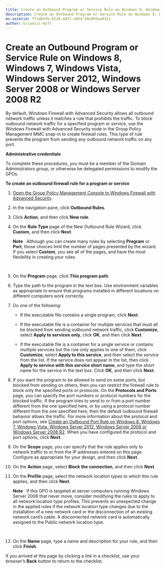 ```yaml
---
title: Create an Outbound Program or Service Rule on Windows 8, Windows 7, Windows Vista, Windows Server 2012, Windows Server 2008 or Windows Server 2008 R2 (Windows 10)
description: Create an Outbound Program or Service Rule on Windows 8, Windows 7, Windows Vista, Windows Server 2012, Windows Server 2008 or Windows Server 2008 R2
ms.assetid: f71db4fb-0228-4df2-a95d-b9c056aa9311
author: brianlic-msft
---
```


# Create an Outbound Program or Service Rule on Windows 8, Windows 7, Windows Vista, Windows Server 2012, Windows Server 2008 or Windows Server 2008 R2


By default, Windows Firewall with Advanced Security allows all outbound network traffic unless it matches a rule that prohibits the traffic. To block outbound network traffic for a specified program or service, use the Windows Firewall with Advanced Security node in the Group Policy Management MMC snap-in to create firewall rules. This type of rule prevents the program from sending any outbound network traffic on any port.

**Administrative credentials**

To complete these procedures, you must be a member of the Domain Administrators group, or otherwise be delegated permissions to modify the GPOs.

**To create an outbound firewall rule for a program or service**

1.  [Open the Group Policy Management Console to Windows Firewall with Advanced Security](../p_server_archive/open-the-group-policy-management-console-to-windows-firewall-with-advanced-security.md).

2.  In the navigation pane, click **Outbound Rules**.

3.  Click **Action**, and then click **New rule**.

4.  On the **Rule Type** page of the New Outbound Rule Wizard, click **Custom**, and then click **Next**.

    **Note**  
    Although you can create many rules by selecting **Program** or **Port**, those choices limit the number of pages presented by the wizard. If you select **Custom**, you see all of the pages, and have the most flexibility in creating your rules.

     

5.  On the **Program** page, click **This program path**.

6.  Type the path to the program in the text box. Use environment variables as appropriate to ensure that programs installed in different locations on different computers work correctly.

7.  Do one of the following:

    -   If the executable file contains a single program, click **Next**.

    -   If the executable file is a container for multiple services that must all be blocked from sending outbound network traffic, click **Customize**, select **Apply to services only**, click **OK**, and then click **Next**.

    -   If the executable file is a container for a single service or contains multiple services but the rule only applies to one of them, click **Customize**, select **Apply to this service**, and then select the service from the list. If the service does not appear in the list, then click **Apply to service with this service short name**, and type the short name for the service in the text box. Click **OK**, and then click **Next**.

8.  If you want the program to be allowed to send on some ports, but blocked from sending on others, then you can restrict the firewall rule to block only the specified ports or protocols. On the **Protocols and Ports** page, you can specify the port numbers or protocol numbers for the blocked traffic. If the program tries to send to or from a port number different from the one specified here, or by using a protocol number different from the one specified here, then the default outbound firewall behavior allows the traffic. For more information about the protocol and port options, see [Create an Outbound Port Rule on Windows 8, Windows 7, Windows Vista, Windows Server 2012, Windows Server 2008 or Windows Server 2008 R2](../p_server_archive/create-an-outbound-port-rule-on-windows-8-windows-7-windows-vista-windows-server-2012-windows-server-2008-or-windows-server-2008-r2.md). When you have configured the protocol and port options, click **Next**.

9.  On the **Scope** page, you can specify that the rule applies only to network traffic to or from the IP addresses entered on this page. Configure as appropriate for your design, and then click **Next**.

10. On the **Action** page, select **Block the connection**, and then click **Next**.

11. On the **Profile** page, select the network location types to which this rule applies, and then click **Next**.

    **Note**  
    If this GPO is targeted at server computers running Windows Server 2008 that never move, consider modifying the rules to apply to all network location type profiles. This prevents an unexpected change in the applied rules if the network location type changes due to the installation of a new network card or the disconnection of an existing network card’s cable. A disconnected network card is automatically assigned to the Public network location type.

     

12. On the **Name** page, type a name and description for your rule, and then click **Finish**.

If you arrived at this page by clicking a link in a checklist, use your browser’s **Back** button to return to the checklist.

 

 





